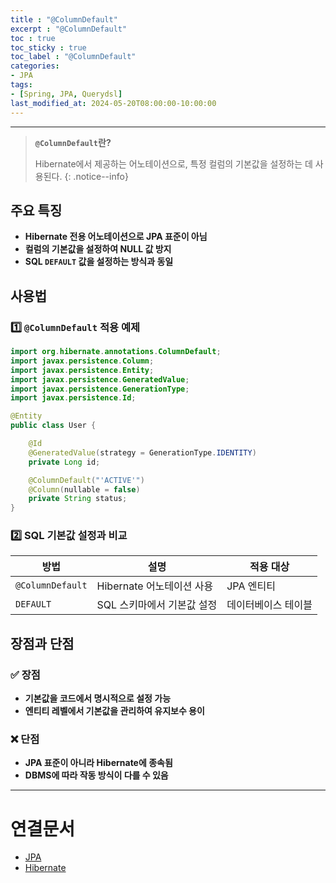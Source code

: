 ```yaml
---
title : "@ColumnDefault"
excerpt : "@ColumnDefault"
toc : true
toc_sticky : true
toc_label : "@ColumnDefault"
categories:
- JPA
tags:
- [Spring, JPA, Querydsl]
last_modified_at: 2024-05-20T08:00:00-10:00:00
---
```

  
---
  
> **`@ColumnDefault`란?**  
>
>  Hibernate에서 제공하는 어노테이션으로, 특정 컬럼의 기본값을 설정하는 데 사용된다. 
{: .notice--info}  
  
## 주요 특징
- **Hibernate 전용 어노테이션으로 JPA 표준이 아님**  
- **컬럼의 기본값을 설정하여 NULL 값 방지**  
- **SQL `DEFAULT` 값을 설정하는 방식과 동일**  
  
## 사용법
  
### 1️⃣ `@ColumnDefault` 적용 예제
  
```java
import org.hibernate.annotations.ColumnDefault;
import javax.persistence.Column;
import javax.persistence.Entity;
import javax.persistence.GeneratedValue;
import javax.persistence.GenerationType;
import javax.persistence.Id;

@Entity
public class User {

    @Id
    @GeneratedValue(strategy = GenerationType.IDENTITY)
    private Long id;

    @ColumnDefault("'ACTIVE'")
    @Column(nullable = false)
    private String status;
}
```
  
### 2️⃣ SQL 기본값 설정과 비교
  
| 방법 | 설명 | 적용 대상 |
|------|------|------|
| `@ColumnDefault` | Hibernate 어노테이션 사용 | JPA 엔티티 |
| `DEFAULT` | SQL 스키마에서 기본값 설정 | 데이터베이스 테이블 |
  
## 장점과 단점
  
### ✅ 장점
- **기본값을 코드에서 명시적으로 설정 가능**  
- **엔티티 레벨에서 기본값을 관리하여 유지보수 용이**  
  
### ❌ 단점
- **JPA 표준이 아니라 Hibernate에 종속됨**  
- **DBMS에 따라 작동 방식이 다를 수 있음**  

---
  
# 연결문서
- [JPA](../../jpa/jpa-JPA)
- [Hibernate](../../jpa/jpa-Hibernate)
